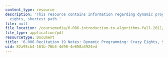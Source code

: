 ```yaml
---
content_type: resource
description: 'This resource contains information regarding dynamic programming: crazy
  eights, shortest path.'
file: null
file_location: /coursemedia/6-006-introduction-to-algorithms-fall-2011/82a95cb4161b76b44d984e658a3924ed_MIT6_006F11_rec19.pdf
file_type: application/pdf
resourcetype: Document
title: '6.006 Recitation 19 Notes: Dynamic Programming: Crazy Eights, Shortest Path'
uid: 82a95cb4-161b-76b4-4d98-4e658a3924ed
---
```

